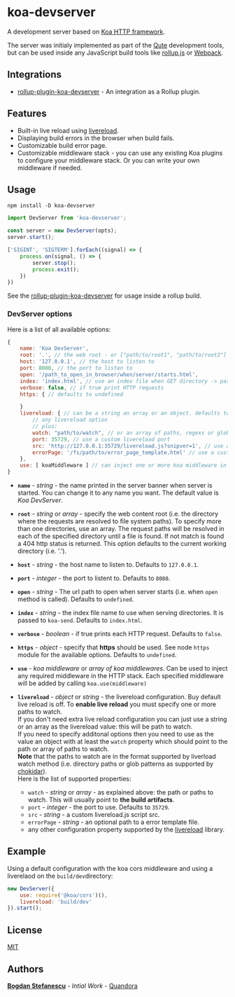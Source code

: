 # koa-devserver

A development server based on [Koa HTTP framework](https://koajs.com/).

The server was initialy implemented as part of the [Qute](https://qutejs.org) development tools,
but can be used inside any JavaScript build tools like [rollup.js](https://rollupjs.org/) or [Webpack](https://webpack.js.org/).

## Integrations

* [rollup-plugin-koa-devserver](https://github.com/bstefanescu/rollup-plugin-koa-devserver) - An integration as a Rollup plugin.

## Features

* Built-in live reload using [livereload](https://github.com/napcs/node-livereload).
* Displaying build errors in the browser when build fails.
* Customizable build error page.
* Customizable middleware stack - you can use any existing Koa plugins to configure your middleware stack. Or you can write your own middleware if needed.

## Usage

```
npm install -D koa-devserver
```

```javascript
import DevServer from 'koa-devserver';

const server = new DevServer(opts);
server.start();

['SIGINT', 'SIGTERM'].forEach((signal) => {
	process.on(signal, () => {
		server.stop();
		process.exit();
	})
})
```

See the [rollup-plugin-koa-devserver](https://github.com/bstefanescu/rollup-plugin-koa-devserver) for usage inside a rollup build.

### DevServer options

Here is a list of all available options:

```javascript
{
	name: 'Koa DevServer',
	root: '.', // the web root - or ["path/to/root1", "path/to/root2"] for multiple web roots
	host: '127.0.0.1', // the host to listen to
	port: 8080, // the port to listen to
	open: '/path_to_open_in_browser/when/server/starts.html',
	index: 'index.html', // use an index file when GET directory -> passed to koa-send
	verbose: false, // if true print HTTP requests
	https: { // defaults to undefined

	}
	livereload: { // can be a string an array or an object. defaults to undefined.
		// any livereload option
		// plus:
		watch: "path/to/watch", // or an array of paths, regexs or globs
		port: 35729, // use a custom livereload port
		src: 'http://127.0.0.1:35729/livereload.js?snipver=1', // use a custom livereload script src
		errorPage: '/fs/path/to/error_page_template.html' // use a custom error page template
	},
	use: [ koaMiddleware ] // can inject one or more koa middleware in the request execution stack
}
```
* **`name`** - *string* - the name printed in the server banner when server is started. You can change it to any name you want. The default value is *Koa DevServer*.

* **`root`** - *string* or *array* - specify the web content root (i.e. the directory where the requests are resolved to file system paths).
To specify more than one directories, use an array. The request paths will be resolved in each of the specified directory until a file is found. If not match is found a 404 http status is returned.
This option defaults to the current working directory  (i.e. '.').

* **`host`** - *string* - the host name to listen to. Defaults to `127.0.0.1`.
* **`port`** - *integer* - the port to listent to. Defaults to `8080`.
* **`open`** - *string* - The url path to open when server starts (i.e. when `open` method is called). Defaults to `undefined`.
* **`index`** - *string* - the index file name to use when serving directories. It is passed to `koa-send`. Defaults to `index.html`.
* **`verbose`** - *boolean* -  if true prints each HTTP request. Defaults to `false`.
* **`https`** - *object* - specify that **https** should be used. See node `https` module for the available options. Defaults to `undefined`.
* **`use`** - *koa middleware* or *array of koa middlewares*. Can be used to inject any required middleware in the HTTP stack. Each specified middleware will be added by calling `koa.use(middleware)`
* **`livereload`** - *object* or *string* - the livereload configuration. Buy default live reload is off. To **enable live reload** you must specify one or more paths to watch.  \
If you don't need extra live reload configuration you can just use a string or an array as the livereload value: this will be path to watch.  \
If you need to specify additonal options then you need to use as the value an object with at least the `watch` property which should point to the path or array of paths to watch.  \
**Note** that the paths to watch are in the format supported by liverload watch method (i.e. directory paths or glob patterns as supported by [chokidar](https://github.com/paulmillr/chokidar)).  \
Here is the list of supported properties:
	* `watch` - *string* or *array* - as explained above: the path or paths to watch. This will usually point to **the build artifacts**.
	* `port` - *integer* - the port to use. Defaults to `35729`.
	* `src` - *string* - a custom livereload.js script src.
	* `errorPage` - *string* - an optional path to a error template file.
    * any other configuration property supported by the [livereload](https://www.npmjs.com/package/livereload) library.

## Example

Using a default configuration with the koa cors middleware and using a liverelaod on the `build/dev`directory:

```javascript
new DevServer({
	use: require('@koa/cors')(),
	livereload: 'build/dev'
}).start();
```

## License

[MIT](LICENSE)

## Authors

**[Bogdan Stefanescu](mailto:bogdan@quandora.com)** - *Intial Work* - [Quandora](https://quandora.com)

